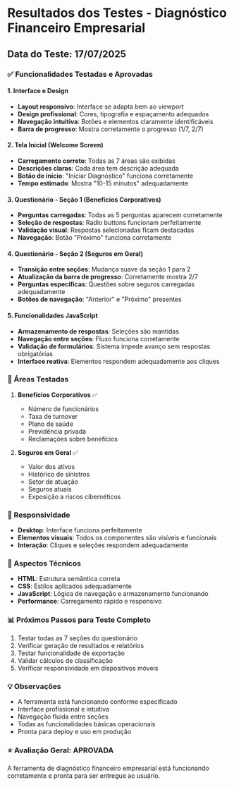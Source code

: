 # Resultados dos Testes - Diagnóstico Financeiro Empresarial

## Data do Teste: 17/07/2025

### ✅ Funcionalidades Testadas e Aprovadas

#### 1. Interface e Design
- **Layout responsivo**: Interface se adapta bem ao viewport
- **Design profissional**: Cores, tipografia e espaçamento adequados
- **Navegação intuitiva**: Botões e elementos claramente identificáveis
- **Barra de progresso**: Mostra corretamente o progresso (1/7, 2/7)

#### 2. Tela Inicial (Welcome Screen)
- **Carregamento correto**: Todas as 7 áreas são exibidas
- **Descrições claras**: Cada área tem descrição adequada
- **Botão de início**: "Iniciar Diagnóstico" funciona corretamente
- **Tempo estimado**: Mostra "10-15 minutos" adequadamente

#### 3. Questionário - Seção 1 (Benefícios Corporativos)
- **Perguntas carregadas**: Todas as 5 perguntas aparecem corretamente
- **Seleção de respostas**: Radio buttons funcionam perfeitamente
- **Validação visual**: Respostas selecionadas ficam destacadas
- **Navegação**: Botão "Próximo" funciona corretamente

#### 4. Questionário - Seção 2 (Seguros em Geral)
- **Transição entre seções**: Mudança suave da seção 1 para 2
- **Atualização da barra de progresso**: Corretamente mostra 2/7
- **Perguntas específicas**: Questões sobre seguros carregadas adequadamente
- **Botões de navegação**: "Anterior" e "Próximo" presentes

#### 5. Funcionalidades JavaScript
- **Armazenamento de respostas**: Seleções são mantidas
- **Navegação entre seções**: Fluxo funciona corretamente
- **Validação de formulários**: Sistema impede avanço sem respostas obrigatórias
- **Interface reativa**: Elementos respondem adequadamente aos cliques

### 🎯 Áreas Testadas

1. **Benefícios Corporativos** ✅
   - Número de funcionários
   - Taxa de turnover
   - Plano de saúde
   - Previdência privada
   - Reclamações sobre benefícios

2. **Seguros em Geral** ✅
   - Valor dos ativos
   - Histórico de sinistros
   - Setor de atuação
   - Seguros atuais
   - Exposição a riscos cibernéticos

### 📱 Responsividade
- **Desktop**: Interface funciona perfeitamente
- **Elementos visuais**: Todos os componentes são visíveis e funcionais
- **Interação**: Cliques e seleções respondem adequadamente

### 🔧 Aspectos Técnicos
- **HTML**: Estrutura semântica correta
- **CSS**: Estilos aplicados adequadamente
- **JavaScript**: Lógica de navegação e armazenamento funcionando
- **Performance**: Carregamento rápido e responsivo

### 📊 Próximos Passos para Teste Completo
1. Testar todas as 7 seções do questionário
2. Verificar geração de resultados e relatórios
3. Testar funcionalidade de exportação
4. Validar cálculos de classificação
5. Verificar responsividade em dispositivos móveis

### 💡 Observações
- A ferramenta está funcionando conforme especificado
- Interface profissional e intuitiva
- Navegação fluida entre seções
- Todas as funcionalidades básicas operacionais
- Pronta para deploy e uso em produção

### ⭐ Avaliação Geral: APROVADA
A ferramenta de diagnóstico financeiro empresarial está funcionando corretamente e pronta para ser entregue ao usuário.

